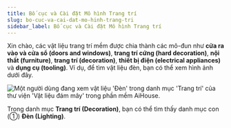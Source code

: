 ```yaml
---
title: Bố cục và Cài đặt Mô hình Trang trí
slug: bo-cuc-va-cai-dat-mo-hinh-trang-tri
sidebar_label: Bố cục và Cài đặt Mô hình Trang trí
---
```


Xin chào, các vật liệu trang trí mềm được chia thành các mô-đun như **cửa ra vào và cửa sổ (doors and windows)**, **trang trí cứng (hard decoration)**, **nội thất (furniture)**, **trang trí (decoration)**, **thiết bị điện (electrical appliances)** và **dụng cụ (tooling)**. Ví dụ, để tìm vật liệu đèn, bạn có thể xem hình ảnh dưới đây.

![Một người dùng đang xem vật liệu 'Đèn' trong danh mục 'Trang trí' của thư viện 'Vật liệu đám mây' trong phần mềm AiHouse.](https://storage.googleapis.com/jegavn_kb/images/0fd83847-affc-4aac-8aca-48394153759d.png)

Trong danh mục **Trang trí (Decoration)**, bạn có thể tìm thấy danh mục con (①) **Đèn (Lighting)**.